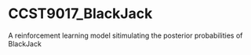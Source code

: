 # CCST9017_BlackJack
A reinforcement learning model sitimulating the posterior probabilities of BlackJack
